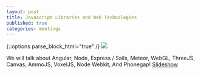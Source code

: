 ```yaml
---
layout: post
title: Javascript Libraries and Web Technologies
published: true
categories: meetings
---
```


{::options parse_block_html="true" /}
<a target="_blank" href="https://www.google.com/calendar/event?action=TEMPLATE&tmeid=ZnE1c3ZsaG1jc2dtcGxyYzRnYmVzaTFjYzQgcmE1Njk1b2w1anRyMWhkYWlvMTg1NWpsbThAZw&tmsrc=ra5695ol5jtr1hdaio1855jlm8%40group.calendar.google.com"><img border="0" src="https://www.google.com/calendar/images/ext/gc_button1_en.gif"></a>

We will talk about Angular, Node, Express / Sails, Meteor, WebGL, ThreeJS, Canvas, AmmoJS, VoxelJS, Node Webkit, And Phonegap!
[Slideshow](https://docs.google.com/presentation/d/13c6_kR0_rcJqn8r8BWavt_37CHwjuRnH8W-_bWaXUuI/edit?usp=sharing)
